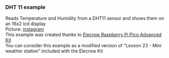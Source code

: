### DHT 11 example  

Reads Temperature and Humidity from a DHT11 sensor and shows them on an 16x2 lcd display  
Picture: [instagram](https://www.instagram.com/cyb3rn0id/p/C1UR4WpNPNp/)  
This example was created thanks to [Elecrow Raspberry Pi Pico Advanced Kit](https://www.elecrow.com/raspberry-pi-pico-advanced-kit-with-pico-board-32-modules-and-32-detailed-projects-lessons.html)  
You can consider this example as a modified version of "Lesson 23 - Mini weather station" included with the Elecrow Kit
